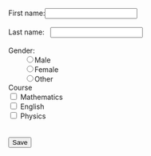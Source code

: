 <!DOCTYPE html>
<html>
<head>
<title>HTML Form</title>

</head>
<body>
  <center></center>
    <form action="home.html">
        <label for="fname">First name:</label><input type="text" id="fname" name="fname">
        <br><br>
        <label for="lname">Last name:</label> &nbsp;   <input type="text" id="lname" name="lname">
        <br><br>
        <label>Gender:</label><br>
        &nbsp;  &nbsp;  &nbsp;  &nbsp; <input type="radio" id="male" name="gender" value="male"><label for="male">Male</label><br>
        &nbsp;  &nbsp;  &nbsp;  &nbsp; <input type="radio" id="female" name="gender" value="female"><label for="female">Female</label><br>
        &nbsp;  &nbsp;  &nbsp;  &nbsp; <input type="radio" id="other" name="gender" value="other"><label for="other">Other</label><br>
        <label>Course</label><br>
        <input type="checkbox"> Mathematics<br>
        <input type="checkbox"> English<br>
        <input type="checkbox"> Physics<br>
        <br><br>
        <div>
        <!-- <input type="submit" value="Register" style="margin-left: 400px;"/> -->
        <button>Save</button>
      </div>
      </form>
</body>

</html>